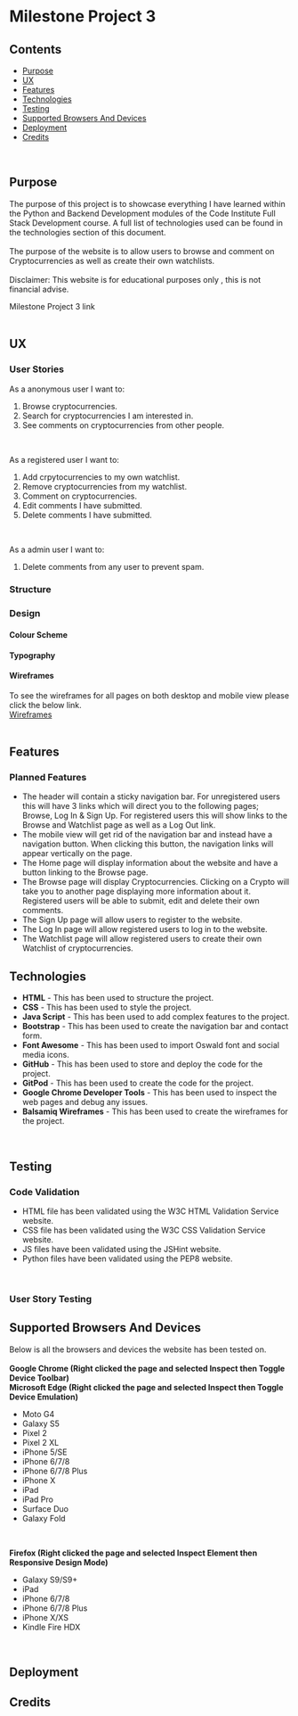 # Milestone Project 3

## Contents
* [Purpose](#Purpose)
* [UX](#UX)
* [Features](#Features)
* [Technologies](#Technologies)
* [Testing](#Testing)
* [Supported Browsers And Devices](#Supported-Browsers-And-Devices)
* [Deployment](#Deployment)
* [Credits](#Credits)
<br>

## Purpose

The purpose of this project is to showcase everything I have learned within the Python and Backend Development modules of the Code Institute Full Stack Development course. A full list of technologies used can be found in the technologies section of this document.
<br>
<br>
The purpose of the website is to allow users to browse and comment on Cryptocurrencies as well as create their own watchlists. 
<br>
<br>
Disclaimer: This website is for educational purposes only , this is not financial advise.

Milestone Project 3 link
<br>
<br>

## UX

### User Stories
As a anonymous user I want to:

1. Browse cryptocurrencies.
1. Search for cryptocurrencies I am interested in.
1. See comments on cryptocurrencies from other people.
<br>

As a registered user I want to:

1. Add crpytocurrencies to my own watchlist.
1. Remove cryptocurrencies from my watchlist.
1. Comment on cryptocurrencies.
1. Edit comments I have submitted.
1. Delete comments I have submitted.
<br>

As a admin user I want to:

1. Delete comments from any user to prevent spam.

### Structure

### Design

#### Colour Scheme

#### Typography

#### Wireframes
To see the wireframes for all pages on both desktop and mobile view please click the below link.
<br>
[Wireframes](wireframes/wireframes.pdf)
<br>
<br>

## Features

### Planned Features
* The header will contain a sticky navigation bar. For unregistered users this will have 3 links which will direct you to the following pages; Browse, Log In & Sign Up. For registered users this will show links to the Browse and Watchlist page as well as a Log Out link.
* The mobile view will get rid of the navigation bar and instead have a navigation button. When clicking this button, the navigation links will appear vertically on the page. 
* The Home page will display information about the website and have a button linking to the Browse page.
* The Browse page will display Cryptocurrencies. Clicking on a Crypto will take you to another page displaying more information about it. Registered users will be able to submit, edit and delete their own comments.
* The Sign Up page will allow users to register to the website.
* The Log In page will allow registered users to log in to the website.
* The Watchlist page will allow registered users to create their own Watchlist of cryptocurrencies.


## Technologies

* **HTML** - This has been used to structure the project.
* **CSS** - This has been used to style the project.
* **Java Script** - This has been used to add complex features to the project.
* **Bootstrap** - This has been used to create the navigation bar and contact form.
* **Font Awesome** - This has been used to import Oswald font and social media icons.
* **GitHub** - This has been used to store and deploy the code for the project.
* **GitPod** - This has been used to create the code for the project.
* **Google Chrome Developer Tools** - This has been used to inspect the web pages and debug any issues.
* **Balsamiq Wireframes** - This has been used to create the wireframes for the project.
<br>


## Testing

### Code Validation

* HTML file has been validated using the W3C HTML Validation Service website.
* CSS file has been validated using the W3C CSS Validation Service website.
* JS files have been validated using the JSHint website.
* Python files have been validated using the PEP8 website.
<br>

### User Story Testing


## Supported Browsers And Devices

Below is all the browsers and devices the website has been tested on.
<br>
<br>
**Google Chrome (Right clicked the page and selected Inspect then Toggle Device Toolbar)**
<br>
**Microsoft Edge (Right clicked the page and selected Inspect then Toggle Device Emulation)**
* Moto G4
* Galaxy S5
* Pixel 2
* Pixel 2 XL
* iPhone 5/SE
* iPhone 6/7/8
* iPhone 6/7/8 Plus
* iPhone X
* iPad
* iPad Pro
* Surface Duo
* Galaxy Fold
<br>

**Firefox (Right clicked the page and selected Inspect Element then Responsive Design Mode)**
* Galaxy S9/S9+
* iPad
* iPhone 6/7/8
* iPhone 6/7/8 Plus
* iPhone X/XS
* Kindle Fire HDX
<br>

## Deployment

## Credits


  
